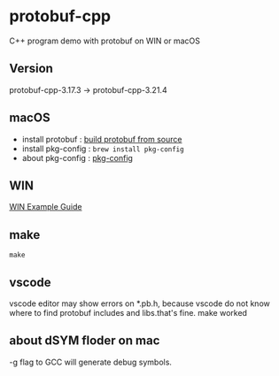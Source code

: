# protobuf-cpp

C++ program demo with protobuf on WIN or macOS

## Version

protobuf-cpp-3.17.3 -> protobuf-cpp-3.21.4

## macOS

* install protobuf : [build protobuf from source](https://github.com/protocolbuffers/protobuf/blob/main/src/README.md)
* install pkg-config : `brew install pkg-config`
* about pkg-config : [pkg-config](https://www.freedesktop.org/wiki/Software/pkg-config/)

## WIN

[WIN Example Guide](https://github.com/zhang0xf/protobuf-cpp/blob/main/WIN.md)

## make

`make`

## vscode

vscode editor may show errors on *.pb.h, because vscode do not know where to find protobuf includes and libs.that's fine. make worked

## about dSYM floder on mac

-g flag to GCC will generate debug symbols. 

